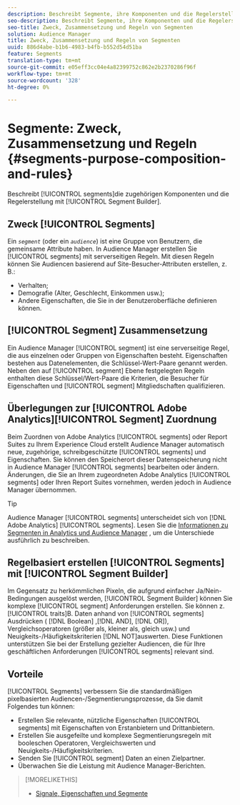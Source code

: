 ```yaml
---
description: Beschreibt Segmente, ihre Komponenten und die Regelerstellung mit dem Segmentaufbau.
seo-description: Beschreibt Segmente, ihre Komponenten und die Regelerstellung mit dem Segmentaufbau.
seo-title: Zweck, Zusammensetzung und Regeln von Segmenten
solution: Audience Manager
title: Zweck, Zusammensetzung und Regeln von Segmenten
uuid: 886d4abe-b1b6-4983-b4fb-b552d54d51ba
feature: Segments
translation-type: tm+mt
source-git-commit: e05eff3cc04e4a82399752c862e2b2370286f96f
workflow-type: tm+mt
source-wordcount: '328'
ht-degree: 0%

---
```



# Segmente: Zweck, Zusammensetzung und Regeln {#segments-purpose-composition-and-rules}

Beschreibt [!UICONTROL segments]die zugehörigen Komponenten und die Regelerstellung mit [!UICONTROL Segment Builder].

## Zweck [!UICONTROL Segments]

Ein *`segment`* (oder ein *`audience`*) ist eine Gruppe von Benutzern, die gemeinsame Attribute haben. In Audience Manager erstellen Sie [!UICONTROL segments] mit serverseitigen Regeln. Mit diesen Regeln können Sie Audiencen basierend auf Site-Besucher-Attributen erstellen, z. B.:

* Verhalten;
* Demografie (Alter, Geschlecht, Einkommen usw.);
* Andere Eigenschaften, die Sie in der Benutzeroberfläche definieren können.

## [!UICONTROL Segment] Zusammensetzung

Ein Audience Manager [!UICONTROL segment] ist eine serverseitige Regel, die aus einzelnen oder Gruppen von Eigenschaften besteht. Eigenschaften bestehen aus Datenelementen, die Schlüssel-Wert-Paare genannt werden. Neben den auf [!UICONTROL segment] Ebene festgelegten Regeln enthalten diese Schlüssel/Wert-Paare die Kriterien, die Besucher für Eigenschaften und [!UICONTROL segment] Mitgliedschaften qualifizieren.

## Überlegungen zur [!UICONTROL Adobe Analytics][!UICONTROL Segment] Zuordnung

Beim Zuordnen von Adobe Analytics [!UICONTROL segments] oder Report Suites zu Ihrem Experience Cloud erstellt Audience Manager automatisch neue, zugehörige, schreibgeschützte [!UICONTROL segments] und Eigenschaften. Sie können den Speicherort dieser Datenspeicherung nicht in Audience Manager [!UICONTROL segments] bearbeiten oder ändern. Änderungen, die Sie an Ihrem zugeordneten Adobe Analytics [!UICONTROL segments] oder Ihren Report Suites vornehmen, werden jedoch in Audience Manager übernommen.

>[!TIP]
>
>Audience Manager [!UICONTROL segments] unterscheidet sich von [!DNL Adobe Analytics] [!UICONTROL segments]. Lesen Sie die [Informationen zu Segmenten in Analytics und Audience Manager](https://docs.adobe.com/content/help/en/analytics/integration/audience-analytics/audience-analytics-workflow/aam-analytics-segments.html) , um die Unterschiede ausführlich zu beschreiben.

## Regelbasiert erstellen [!UICONTROL Segments] mit [!UICONTROL Segment Builder]

Im Gegensatz zu herkömmlichen Pixeln, die aufgrund einfacher Ja/Nein-Bedingungen ausgelöst werden, [!UICONTROL Segment Builder] können Sie komplexe [!UICONTROL segment] Anforderungen erstellen. Sie können z. [!UICONTROL traits]B. Daten anhand von [!UICONTROL segments] Ausdrücken ( [!DNL Boolean] ,[!DNL AND], [!DNL OR]), Vergleichsoperatoren (größer als, kleiner als, gleich usw.) und Neuigkeits-/Häufigkeitskriterien [!DNL NOT]auswerten. Diese Funktionen unterstützen Sie bei der Erstellung gezielter Audiencen, die für Ihre geschäftlichen Anforderungen [!UICONTROL segments] relevant sind.

## Vorteile

[!UICONTROL Segments] verbessern Sie die standardmäßigen pixelbasierten Audiencen-/Segmentierungsprozesse, da Sie damit Folgendes tun können:

* Erstellen Sie relevante, nützliche Eigenschaften [!UICONTROL segments] mit Eigenschaften von Erstanbietern und Drittanbietern.
* Erstellen Sie ausgefeilte und komplexe Segmentierungsregeln mit booleschen Operatoren, Vergleichswerten und Neuigkeits-/Häufigkeitskriterien.
* Senden Sie [!UICONTROL segment] Daten an einen Zielpartner.
* Überwachen Sie die Leistung mit Audience Manager-Berichten.

>[!MORELIKETHIS]
>
>* [Signale, Eigenschaften und Segmente](../../reference/signal-trait-segment.md)

